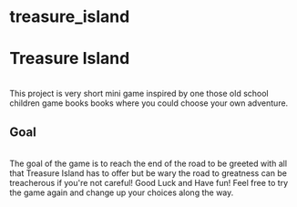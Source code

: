 # treasure_island
<h1>Treasure Island</h1>
<br>This project is very short mini game inspired by one those old school children game books books where you could choose your own adventure.</br> 
<h2>Goal</h2>
<br>The goal of the game is to reach the end of the road to be greeted with all that Treasure Island has to offer but be wary the road to greatness can be treacherous if you're not careful! Good Luck and Have fun! Feel free to try the game again and change up your choices along the way.</br> 
